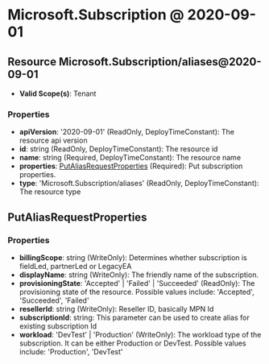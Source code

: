 # Microsoft.Subscription @ 2020-09-01

## Resource Microsoft.Subscription/aliases@2020-09-01
* **Valid Scope(s)**: Tenant
### Properties
* **apiVersion**: '2020-09-01' (ReadOnly, DeployTimeConstant): The resource api version
* **id**: string (ReadOnly, DeployTimeConstant): The resource id
* **name**: string (Required, DeployTimeConstant): The resource name
* **properties**: [PutAliasRequestProperties](#putaliasrequestproperties) (Required): Put subscription properties.
* **type**: 'Microsoft.Subscription/aliases' (ReadOnly, DeployTimeConstant): The resource type

## PutAliasRequestProperties
### Properties
* **billingScope**: string (WriteOnly): Determines whether subscription is fieldLed, partnerLed or LegacyEA
* **displayName**: string (WriteOnly): The friendly name of the subscription.
* **provisioningState**: 'Accepted' | 'Failed' | 'Succeeded' (ReadOnly): The provisioning state of the resource. Possible values include: 'Accepted', 'Succeeded', 'Failed'
* **resellerId**: string (WriteOnly): Reseller ID, basically MPN Id
* **subscriptionId**: string: This parameter can be used to create alias for existing subscription Id
* **workload**: 'DevTest' | 'Production' (WriteOnly): The workload type of the subscription. It can be either Production or DevTest. Possible values include: 'Production', 'DevTest'

